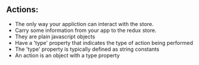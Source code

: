 ## Actions:

- The only way your appliction can interact with the store.
- Carry some information from your app to the redux store.
- They are plain javascript objects
- Have a 'type' property that indicates the type of action being performed
- The 'type' property is typically defined as string constants
- An action is an object with a type property
